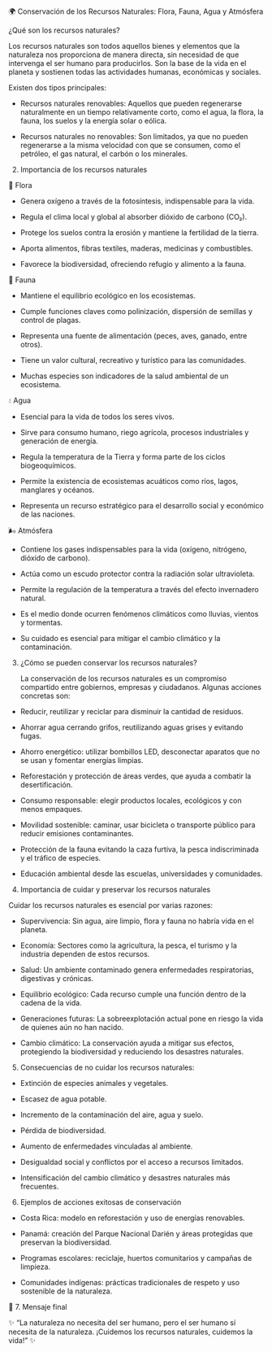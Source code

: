 🌍 Conservación de los Recursos Naturales: Flora, Fauna, Agua y Atmósfera

¿Qué son los recursos naturales?

Los recursos naturales son todos aquellos bienes y elementos que la naturaleza nos proporciona de manera directa, sin necesidad de que intervenga el ser humano para producirlos. Son la base de la vida en el planeta y sostienen todas las actividades humanas, económicas y sociales.

Existen dos tipos principales:

- Recursos naturales renovables: Aquellos que pueden regenerarse naturalmente en un tiempo relativamente corto, como el agua, la flora, la fauna, los suelos y la energía solar o eólica.

- Recursos naturales no renovables: Son limitados, ya que no pueden regenerarse a la misma velocidad con que se consumen, como el petróleo, el gas natural, el carbón o los minerales.

2. Importancia de los recursos naturales
   
🌱 Flora

- Genera oxígeno a través de la fotosíntesis, indispensable para la vida.

- Regula el clima local y global al absorber dióxido de carbono (CO₂).

- Protege los suelos contra la erosión y mantiene la fertilidad de la tierra.

- Aporta alimentos, fibras textiles, maderas, medicinas y combustibles.

- Favorece la biodiversidad, ofreciendo refugio y alimento a la fauna.
  

🐾 Fauna


- Mantiene el equilibrio ecológico en los ecosistemas.

- Cumple funciones claves como polinización, dispersión de semillas y control de plagas.

- Representa una fuente de alimentación (peces, aves, ganado, entre otros).

- Tiene un valor cultural, recreativo y turístico para las comunidades.

- Muchas especies son indicadores de la salud ambiental de un ecosistema.
  

💧 Agua


- Esencial para la vida de todos los seres vivos.

- Sirve para consumo humano, riego agrícola, procesos industriales y generación de energía.

- Regula la temperatura de la Tierra y forma parte de los ciclos biogeoquímicos.

- Permite la existencia de ecosistemas acuáticos como ríos, lagos, manglares y océanos.

- Representa un recurso estratégico para el desarrollo social y económico de las naciones.
  

🌬️ Atmósfera


- Contiene los gases indispensables para la vida (oxígeno, nitrógeno, dióxido de carbono).

- Actúa como un escudo protector contra la radiación solar ultravioleta.

- Permite la regulación de la temperatura a través del efecto invernadero natural.

- Es el medio donde ocurren fenómenos climáticos como lluvias, vientos y tormentas.

- Su cuidado es esencial para mitigar el cambio climático y la contaminación.
  
3. ¿Cómo se pueden conservar los recursos naturales?
   
    La conservación de los recursos naturales es un compromiso compartido entre gobiernos, empresas y ciudadanos. Algunas acciones concretas son:

- Reducir, reutilizar y reciclar para disminuir la cantidad de residuos.

- Ahorrar agua cerrando grifos, reutilizando aguas grises y evitando fugas.

- Ahorro energético: utilizar bombillos LED, desconectar aparatos que no se usan y fomentar energías limpias.

- Reforestación y protección de áreas verdes, que ayuda a combatir la desertificación.

- Consumo responsable: elegir productos locales, ecológicos y con menos empaques.

- Movilidad sostenible: caminar, usar bicicleta o transporte público para reducir emisiones contaminantes.

- Protección de la fauna evitando la caza furtiva, la pesca indiscriminada y el tráfico de especies.

- Educación ambiental desde las escuelas, universidades y comunidades.



4. Importancia de cuidar y preservar los recursos naturales
   

Cuidar los recursos naturales es esencial por varias razones:


- Supervivencia: Sin agua, aire limpio, flora y fauna no habría vida en el planeta.

- Economía: Sectores como la agricultura, la pesca, el turismo y la industria dependen de estos recursos.

- Salud: Un ambiente contaminado genera enfermedades respiratorias, digestivas y crónicas.

- Equilibrio ecológico: Cada recurso cumple una función dentro de la cadena de la vida.

- Generaciones futuras: La sobreexplotación actual pone en riesgo la vida de quienes aún no han nacido.

- Cambio climático: La conservación ayuda a mitigar sus efectos, protegiendo la biodiversidad y reduciendo los desastres naturales.
  
  

5. Consecuencias de no cuidar los recursos naturales:
   
   

- Extinción de especies animales y vegetales.

- Escasez de agua potable.

- Incremento de la contaminación del aire, agua y suelo.

- Pérdida de biodiversidad.

- Aumento de enfermedades vinculadas al ambiente.

- Desigualdad social y conflictos por el acceso a recursos limitados.

- Intensificación del cambio climático y desastres naturales más frecuentes.
  

6. Ejemplos de acciones exitosas de conservación

   

- Costa Rica: modelo en reforestación y uso de energías renovables.

- Panamá: creación del Parque Nacional Darién y áreas protegidas que preservan la biodiversidad.

- Programas escolares: reciclaje, huertos comunitarios y campañas de limpieza.

- Comunidades indígenas: prácticas tradicionales de respeto y uso sostenible de la naturaleza.

  

🌟 7. Mensaje final 

✨ “La naturaleza no necesita del ser humano, pero el ser humano sí necesita de la naturaleza. ¡Cuidemos los recursos naturales, cuidemos la vida!” ✨
